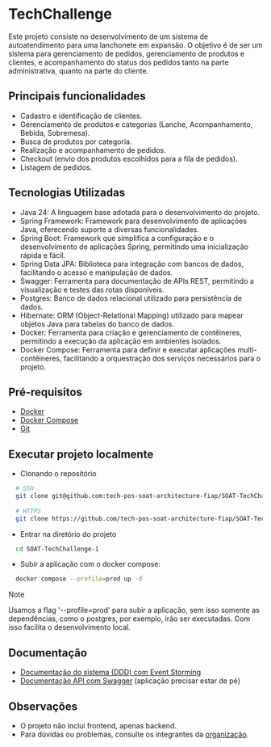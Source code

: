 
# TechChallenge

Este projeto consiste no desenvolvimento de um sistema de autoatendimento para uma lanchonete em expansão. O objetivo é de ser um sistema para gerenciamento de pedidos, gerenciamento de produtos e clientes, e acompanhamento do status dos pedidos tanto na parte administrativa, quanto na parte do cliente.


## Principais funcionalidades

- Cadastro e identificação de clientes.
- Gerenciamento de produtos e categorias (Lanche, Acompanhamento, Bebida, Sobremesa).
- Busca de produtos por categoria.
- Realização e acompanhamento de pedidos.
- Checkout (envio dos produtos escolhidos para a fila de pedidos).
- Listagem de pedidos.



## Tecnologias Utilizadas


- Java 24: A linguagem base adotada para o desenvolvimento do projeto.
- Spring Framework: Framework para desenvolvimento de aplicações Java, oferecendo suporte a diversas funcionalidades.
- Spring Boot: Framework que simplifica a configuração e o desenvolvimento de aplicações Spring, permitindo uma inicialização rápida e fácil.
- Spring Data JPA: Biblioteca para integração com bancos de dados, facilitando o acesso e manipulação de dados.
- Swagger: Ferramenta para documentação de APIs REST, permitindo a visualização e testes das rotas disponíveis.
- Postgres: Banco de dados relacional utilizado para persistência de dados.
- Hibernate: ORM (Object-Relational Mapping) utilizado para mapear objetos Java para tabelas do banco de dados.
- Docker: Ferramenta para criação e gerenciamento de contêineres, permitindo a execução da aplicação em ambientes isolados.
- Docker Compose: Ferramenta para definir e executar aplicações multi-contêineres, facilitando a orquestração dos serviços necessários para o projeto.


## Pré-requisitos
- [Docker](https://docs.docker.com/engine/install/)
- [Docker Compose](https://docs.docker.com/compose/install/)
- [Git](https://git-scm.com/downloads)

## Executar projeto localmente

- Clonando o repositório
```bash
  # SSH
  git clone git@github.com:tech-pos-soat-architecture-fiap/SOAT-TechChallenge-1.git
  
  # HTTPS
  git clone https://github.com/tech-pos-soat-architecture-fiap/SOAT-TechChallenge-1.git
```

- Entrar na diretório do projeto

```bash
  cd SOAT-TechChallenge-1
```
- Subir a aplicação com o docker compose:

```bash
  docker compose --profile=prod up -d
```
> [!NOTE]
> Usamos a flag '--profile=prod' para subir a aplicação, sem isso somente as dependências, como o postgres, por exemplo, irão ser executadas. Com isso facilita o desenvolvimento local.


## Documentação

- [Documentação do sistema (DDD) com Event Storming](https://miro.com/app/board/uXjVI3-v7GA=/)
- [Documentação API com Swagger](http://localhost:8080/swagger-ui/index.html) (aplicação precisar estar de pé)

## Observações
- O projeto não inclui frontend, apenas backend.
- Para dúvidas ou problemas, consulte os integrantes da [organização](https://github.com/tech-pos-soat-architecture-fiap).